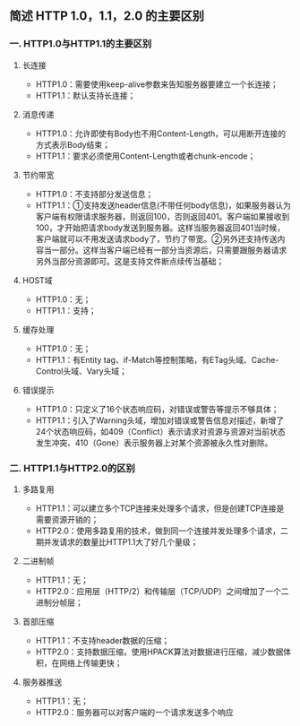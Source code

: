 ## 简述 HTTP 1.0，1.1，2.0 的主要区别

### 一. HTTP1.0与HTTP1.1的主要区别
1. 长连接 
   + HTTP1.0：需要使用keep-alive参数来告知服务器要建立一个长连接；
   + HTTP1.1：默认支持长连接；
    
2. 消息传递
   + HTTP1.0：允许即使有Body也不用Content-Length，可以用断开连接的方式表示Body结束；
   + HTTP1.1：要求必须使用Content-Length或者chunk-encode；

3. 节约带宽
   + HTTP1.0：不支持部分发送信息；
   + HTTP1.1：①支持发送header信息(不带任何body信息)，如果服务器认为客户端有权限请求服务器，则返回100，否则返回401。客户端如果接收到100，才开始把请求body发送到服务器。这样当服务器返回401当时候，客户端就可以不用发送请求body了，节约了带宽。②另外还支持传送内容当一部分。这样当客户端已经有一部分当资源后，只需要跟服务器请求另外当部分资源即可。这是支持文件断点续传当基础；

4. HOST域
   + HTTP1.0：无；
   + HTTP1.1：支持；
    
5. 缓存处理   
   + HTTP1.0：无；
   + HTTP1.1：有Entity tag、if-Match等控制策略，有ETag头域、Cache-Control头域、Vary头域；
    
6. 错误提示
   + HTTP1.0：只定义了16个状态响应码，对错误或警告等提示不够具体；
   + HTTP1.1：引入了Warning头域，增加对错误或警告信息对描述，新增了24个状态响应码，如409（Conflict）表示请求对资源与资源对当前状态发生冲突、410（Gone）表示服务器上对某个资源被永久性对删除。
    

### 二. HTTP1.1与HTTP2.0的区别

1. 多路复用
   + HTTP1.1：可以建立多个TCP连接来处理多个请求，但是创建TCP连接是需要资源开销的；
   + HTTP2.0：使用多路复用的技术，做到同一个连接并发处理多个请求，二期并发请求的数量比HTTP1.1大了好几个量级； 

2. 二进制帧
   + HTTP1.1：无；
   + HTTP2.0：应用层（HTTP/2）和传输层（TCP/UDP）之间增加了一个二进制分帧层；
    
3. 首部压缩
   + HTTP1.1：不支持header数据的压缩；
   + HTTP2.0：支持数据压缩，使用HPACK算法对数据进行压缩，减少数据体积，在网络上传输更快；
    
4. 服务器推送
   + HTTP1.1：无；
   + HTTP2.0：服务器可以对客户端的一个请求发送多个响应
































   